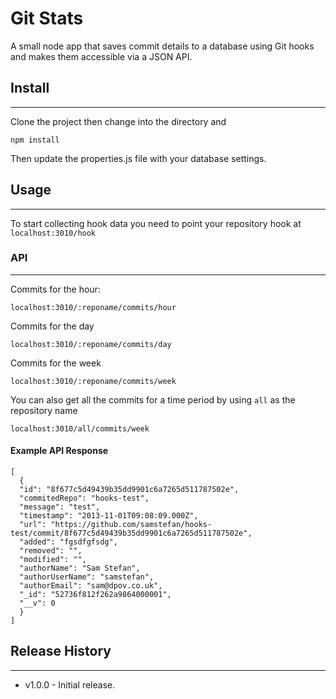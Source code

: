 Git Stats
==========

A small node app that saves commit details to a database using Git hooks and makes them accessible via a JSON API.

## Install
---

Clone the project then change into the directory and

`npm install`

Then update the properties.js file with your database settings.

## Usage
---

To start collecting hook data you need to point your repository hook at `localhost:3010/hook`

### API
---

Commits for the hour:

`localhost:3010/:reponame/commits/hour`

Commits for the day

`localhost:3010/:reponame/commits/day`

Commits for the week

`localhost:3010/:reponame/commits/week`

You can also get all the commits for a time period by using `all` as the repository name

`localhost:3010/all/commits/week`

#### Example API Response

```
[
  {
  "id": "8f677c5d49439b35dd9901c6a7265d511787502e",
  "commitedRepo": "hooks-test",
  "message": "test",
  "timestamp": "2013-11-01T09:08:09.000Z",
  "url": "https://github.com/samstefan/hooks-test/commit/8f677c5d49439b35dd9901c6a7265d511787502e",
  "added": "fgsdfgfsdg",
  "removed": "",
  "modified": "",
  "authorName": "Sam Stefan",
  "authorUserName": "samstefan",
  "authorEmail": "sam@dpov.co.uk",
  "_id": "52736f812f262a9864000001",
  "__v": 0
  }
]

```

## Release History
---

* v1.0.0 - Initial release.
